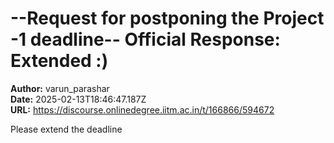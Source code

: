 # --Request for postponing the Project -1 deadline-- Official Response: Extended :)

**Author:** varun_parashar  
**Date:** 2025-02-13T18:46:47.187Z  
**URL:** https://discourse.onlinedegree.iitm.ac.in/t/166866/594672

Please extend the deadline 
